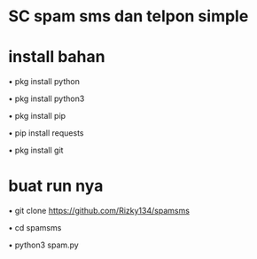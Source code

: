 # SC spam sms dan telpon simple
# install bahan
 • pkg install python

 • pkg install python3

 • pkg install pip

 • pip install requests

 • pkg install git

# buat run nya
 • git clone https://github.com/Rizky134/spamsms

 • cd spamsms

 • python3 spam.py

